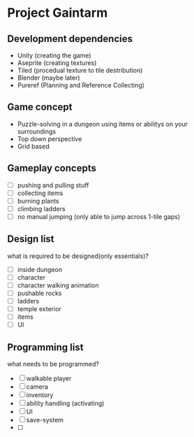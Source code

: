 # Project Gaintarm


## Development dependencies

+ Unity (creating the game)
+ Aseprite (creating textures)
+ Tiled (procedual texture to tile destribution)
+ Blender (maybe later)
+ Pureref (Planning and Reference Collecting)

## Game concept

+ Puzzle-solving in a dungeon using items or abilitys on your surroundings
+ Top down perspective 
+ Grid based

## Gameplay concepts

- [ ] pushing and pulling stuff 
- [ ] collecting items
- [ ] burning plants
- [ ] climbing ladders 
- [ ] no manual jumping (only able to jump across 1-tile gaps)

## Design list
what is required to be designed(only essentials)?

- [ ] inside dungeon 
- [ ] character
- [ ] character walking animation
- [ ] pushable rocks
- [ ] ladders
- [ ] temple exterior
- [ ] items
- [ ] UI

## Programming list 
what needs to be programmed?

- [ ] walkable player 
- [ ] camera
- [ ] inventory
- [ ] ability handling (activating)
- [ ] UI
- [ ] save-system
- [ ] 




